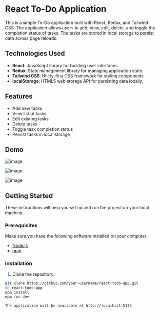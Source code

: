 # React To-Do Application

This is a simple To-Do application built with React, Redux, and Tailwind CSS. The application allows users to add, view, edit, delete, and toggle the completion status of tasks. The tasks are stored in local storage to persist data across page reloads.

## Technologies Used

- **React**: JavaScript library for building user interfaces.
- **Redux**: State management library for managing application state.
- **Tailwind CSS**: Utility-first CSS framework for styling components.
- **localStorage**: HTML5 web storage API for persisting data locally.

## Features

- Add new tasks
- View list of tasks
- Edit existing tasks
- Delete tasks
- Toggle task completion status
- Persist tasks in local storage

## Demo

![image](https://github.com/uTkarsHH001/Internship-Assignment/assets/145157879/5a26d7eb-ecb0-4593-af6d-4cfea5dafa28)

![image](https://github.com/uTkarsHH001/Internship-Assignment/assets/145157879/0057f825-d42e-4bfb-b52f-6b585680e8bc)

![image](https://github.com/uTkarsHH001/Internship-Assignment/assets/145157879/b44a42fa-1810-4e61-8431-bf8554f0e878)




## Getting Started

These instructions will help you set up and run the project on your local machine.

### Prerequisites

Make sure you have the following software installed on your computer:

- [Node.js](https://nodejs.org/)
- [npm](https://www.npmjs.com/)

### Installation

1. Clone the repository:

```bash
git clone https://github.com/your-username/react-todo-app.git
cd react-todo-app
npm install
npm run dev

The application will be available at http://localhost:5173

